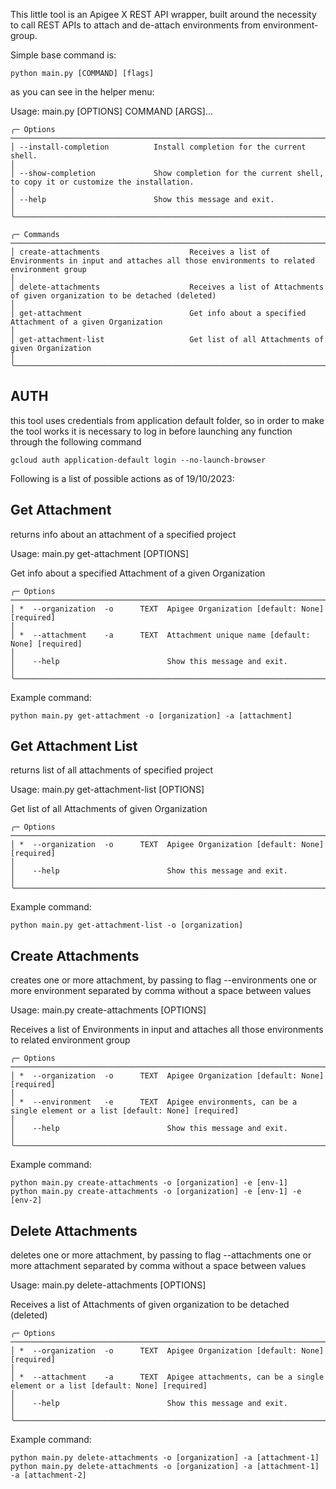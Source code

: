 This little tool is an Apigee X REST API wrapper, built around the necessity to call REST APIs to attach and de-attach environments from environment-group.

Simple base command is:
```shell
python main.py [COMMAND] [flags]
```

as you can see in the helper menu: 

 Usage: main.py [OPTIONS] COMMAND [ARGS]...                                                                                                                                      

 ```
╭─ Options ────────────────────────────────────────────────────────────────────────────────────────────────────────────────────────────────────────────────────────────────────────────────────────────────────────────────────────────╮
│ --install-completion          Install completion for the current shell.                                                                                                                                                              │
│ --show-completion             Show completion for the current shell, to copy it or customize the installation.                                                                                                                       │
│ --help                        Show this message and exit.                                                                                                                                                                            │
╰──────────────────────────────────────────────────────────────────────────────────────────────────────────────────────────────────────────────────────────────────────────────────────────────────────────────────────────────────────╯
```

```
╭─ Commands ───────────────────────────────────────────────────────────────────────────────────────────────────────────────────────────────────────────────────────────────────────────────────────────────────────────────────────────╮
│ create-attachments                    Receives a list of Environments in input and attaches all those environments to related environment group                                                                                      │
│ delete-attachments                    Receives a list of Attachments of given organization to be detached (deleted)                                                                                                                  │
│ get-attachment                        Get info about a specified Attachment of a given Organization                                                                                                                                  │
│ get-attachment-list                   Get list of all Attachments of given Organization                                                                                                                                              │
╰──────────────────────────────────────────────────────────────────────────────────────────────────────────────────────────────────────────────────────────────────────────────────────────────────────────────────────────────────────╯
```

## AUTH

this tool uses credentials from application default folder, so in order to make the tool works it is necessary to log in before launching any function through the following command
```shell
gcloud auth application-default login --no-launch-browser
```


Following is a list of possible actions as of 19/10/2023:

## Get Attachment

returns info about an attachment of a specified project
                                                                                                                                                                                                                                        
 Usage: main.py get-attachment [OPTIONS]                                                                                                                                                                                                
                                                                                                                                                                                                                                        
 Get info about a specified Attachment of a given Organization
 ```
╭─ Options ────────────────────────────────────────────────────────────────────────────────────────────────────────────────────────────────────────────────────────────────────────────────────────────────────────────────────────────╮
│ *  --organization  -o      TEXT  Apigee Organization [default: None] [required]                                                                                                                                                      │
│ *  --attachment    -a      TEXT  Attachment unique name [default: None] [required]                                                                                                                                                   │
│    --help                        Show this message and exit.                                                                                                                                                                         │
╰──────────────────────────────────────────────────────────────────────────────────────────────────────────────────────────────────────────────────────────────────────────────────────────────────────────────────────────────────────╯
```

Example command:
```shell
python main.py get-attachment -o [organization] -a [attachment]
```


## Get Attachment List

returns list of all attachments of specified project
                                                                                                                                                                                                                                        
 Usage: main.py get-attachment-list [OPTIONS]                                                                                                                                                                                           
                                                                                                                                                                                                                                        
 Get list of all Attachments of given Organization
 ```
╭─ Options ────────────────────────────────────────────────────────────────────────────────────────────────────────────────────────────────────────────────────────────────────────────────────────────────────────────────────────────╮
│ *  --organization  -o      TEXT  Apigee Organization [default: None] [required]                                                                                                                                                      │
│    --help                        Show this message and exit.                                                                                                                                                                         │
╰──────────────────────────────────────────────────────────────────────────────────────────────────────────────────────────────────────────────────────────────────────────────────────────────────────────────────────────────────────╯
```

Example command:
```shell
python main.py get-attachment-list -o [organization]
```

## Create Attachments

creates one or more attachment, by passing to flag --environments one or more environment separated by comma without a space between values
                                                                                                                                                                                                                                        
 Usage: main.py create-attachments [OPTIONS]                                                                                                                                                                                            
                                                                                                                                                                                                                                        
 Receives a list of Environments in input and attaches all those environments to related environment group 
 ```
╭─ Options ────────────────────────────────────────────────────────────────────────────────────────────────────────────────────────────────────────────────────────────────────────────────────────────────────────────────────────────╮
│ *  --organization  -o      TEXT  Apigee Organization [default: None] [required]                                                                                                                                                      │
│ *  --environment   -e      TEXT  Apigee environments, can be a single element or a list [default: None] [required]                                                                                                                   │
│    --help                        Show this message and exit.                                                                                                                                                                         │
╰──────────────────────────────────────────────────────────────────────────────────────────────────────────────────────────────────────────────────────────────────────────────────────────────────────────────────────────────────────╯
```

Example command:
```shell
python main.py create-attachments -o [organization] -e [env-1]
python main.py create-attachments -o [organization] -e [env-1] -e [env-2]
```

## Delete Attachments

deletes one or more attachment, by passing to flag --attachments one or more attachment separated by comma without a space between values
                                                                                                                                                                                                                                        
 Usage: main.py delete-attachments [OPTIONS]                                                                                                                                                                                            
                                                                                                                                                                                                                                        
 Receives a list of Attachments of given organization to be detached (deleted)
 ```
╭─ Options ────────────────────────────────────────────────────────────────────────────────────────────────────────────────────────────────────────────────────────────────────────────────────────────────────────────────────────────╮
│ *  --organization  -o      TEXT  Apigee Organization [default: None] [required]                                                                                                                                                      │
│ *  --attachment    -a      TEXT  Apigee attachments, can be a single element or a list [default: None] [required]                                                                                                                    │
│    --help                        Show this message and exit.                                                                                                                                                                         │
╰──────────────────────────────────────────────────────────────────────────────────────────────────────────────────────────────────────────────────────────────────────────────────────────────────────────────────────────────────────╯
```

Example command:
```shell
python main.py delete-attachments -o [organization] -a [attachment-1]
python main.py delete-attachments -o [organization] -a [attachment-1] -a [attachment-2]
```

